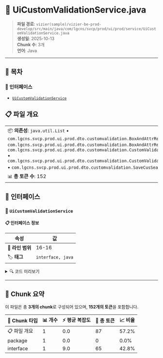 # 📄 UiCustomValidationService.java

> **파일 경로**: `vizier(sample)/vizier-be-prod-develop/src/main/java/com/lgcns/svcp/prod/ui/prod/service/UiCustomValidationService.java`  
> **생성일**: 2025-10-13  
> **Chunk 수**: 3개  
> **언어**: Java
---

## 📑 목차

### 🔌 인터페이스
- [`UiCustomValidationService`](#interface-uicustomvalidationservice)


## 📋 파일 개요

| | |
|--|--|
| 📦 **의존성**: `java.util.List` • `com.lgcns.svcp.prod.ui.prod.dto.customvalidation.BoxAndAttrRequest` • `com.lgcns.svcp.prod.ui.prod.dto.customvalidation.BoxAndAttrRespone` • `com.lgcns.svcp.prod.ui.prod.dto.customvalidation.CustomValidationItemResponse` • `com.lgcns.svcp.prod.ui.prod.dto.customvalidation.CustomValidationMainRespone` • `com.lgcns.svcp.prod.ui.prod.dto.customvalidation.SaveCusSearchDto` 외 4개 | ⚡ **총 복잡도**: 9 |
| 📊 **총 토큰 수**: 152 |  |




## 🔌 인터페이스

### <a id="interface-uicustomvalidationservice"></a>🔌 `UiCustomValidationService`


#### 📋 인터페이스 정보

| 속성 | 값 |
|------|----|
| 📍 **라인 범위** | 16-16 |
| 🏷️ **태그** | `interface, java` |
<details>
<summary>🔍 코드 미리보기</summary>

```java
public interface UiCustomValidationService {
	List<CustomValidationMainRespone> getListMain(String item, String type, String subType, String attrUuid);
	BoxAndAttrRespone getListAdmin(String item, String type, String subType, String action);
	List<SaveCusSearchDto> save(@Valid BoxAndAttrRequest request);
	HistoryResponse getHistory(String validCode);
	CustomValidationPagingResponse getData(int page, int size, String searchBy, String item, String type, String subType, String language);
	void exportExcel(String searchBy, String item, String type, String subType, String language, HttpServletRespo...
```

**Chunk 정보**
- 🆔 **ID**: `50d946c106a2`
- 📊 **토큰**: 65

</details>

---




## 🧩 Chunk 요약

이 파일은 총 **3개의 chunk**로 구성되어 있으며, **152개의 토큰**을 포함합니다.

| 🧩 Chunk 타입 | 📊 개수 | ⚡ 평균 복잡도 | 📝 총 토큰 | 📈 비율 |
|---------------|--------|-------------|----------|--------|
| 📋 파일 개요 | 1 | 0.0 | 87 | 57.2% |
| package | 1 | 0.0 | 0 | 0.0% |
| interface | 1 | 9.0 | 65 | 42.8% |


